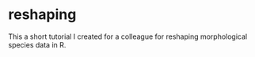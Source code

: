 # reshaping
This a short tutorial I created for a colleague for reshaping morphological species data in R.
